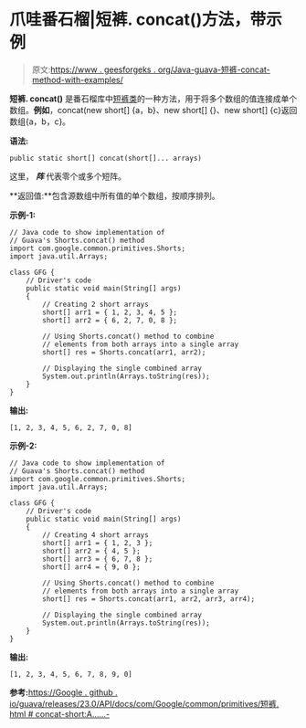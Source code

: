 # 爪哇番石榴|短裤. concat()方法，带示例

> 原文:[https://www . geesforgeks . org/Java-guava-短裤-concat-method-with-examples/](https://www.geeksforgeeks.org/java-guava-shorts-concat-method-with-examples/)

**短裤. concat()** 是番石榴库中[短裤类](https://www.geeksforgeeks.org/shorts-class-guava-java/)的一种方法，用于将多个数组的值连接成单个数组。**例如**，concat(new short[] {a，b}、new short[] {}、new short[] {c}返回数组{a，b，c}。

**语法:**

```
public static short[] concat(short[]... arrays)

```

这里， ***阵*** 代表零个或多个短阵。

**返回值:**包含源数组中所有值的单个数组，按顺序排列。

**示例-1:**

```
// Java code to show implementation of
// Guava's Shorts.concat() method
import com.google.common.primitives.Shorts;
import java.util.Arrays;

class GFG {
    // Driver's code
    public static void main(String[] args)
    {
        // Creating 2 short arrays
        short[] arr1 = { 1, 2, 3, 4, 5 };
        short[] arr2 = { 6, 2, 7, 0, 8 };

        // Using Shorts.concat() method to combine
        // elements from both arrays into a single array
        short[] res = Shorts.concat(arr1, arr2);

        // Displaying the single combined array
        System.out.println(Arrays.toString(res));
    }
}
```

**输出:**

```
[1, 2, 3, 4, 5, 6, 2, 7, 0, 8]

```

**示例-2:**

```
// Java code to show implementation of
// Guava's Shorts.concat() method
import com.google.common.primitives.Shorts;
import java.util.Arrays;

class GFG {
    // Driver's code
    public static void main(String[] args)
    {
        // Creating 4 short arrays
        short[] arr1 = { 1, 2, 3 };
        short[] arr2 = { 4, 5 };
        short[] arr3 = { 6, 7, 8 };
        short[] arr4 = { 9, 0 };

        // Using Shorts.concat() method to combine
        // elements from both arrays into a single array
        short[] res = Shorts.concat(arr1, arr2, arr3, arr4);

        // Displaying the single combined array
        System.out.println(Arrays.toString(res));
    }
}
```

**输出:**

```
[1, 2, 3, 4, 5, 6, 7, 8, 9, 0]

```

**参考:**[https://Google . github . io/guava/releases/23.0/API/docs/com/Google/common/primitives/短裤. html # concat-short:A……-](https://google.github.io/guava/releases/23.0/api/docs/com/google/common/primitives/Shorts.html#concat-short:A...-)